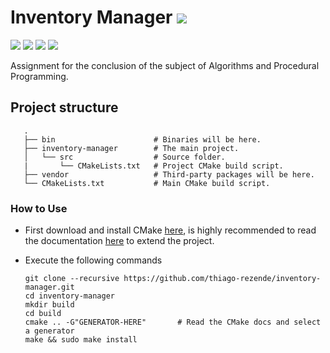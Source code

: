 # Inventory Manager ![](https://img.shields.io/badge/W.I.P--red.svg)

![](https://img.shields.io/badge/build-passing-green.svg) ![](https://img.shields.io/badge/C++-17-orange.svg) ![](https://img.shields.io/badge/CMake-3.14.0-blue.svg) ![](https://img.shields.io/badge/Doxygen-1.8.15-9cf.svg)

Assignment for the conclusion of the subject of Algorithms and Procedural Programming.

## Project structure
 ```
    .
    ├── bin                      # Binaries will be here.
    ├── inventory-manager        # The main project.
    │   └── src                  # Source folder.
    |       └── CMakeLists.txt   # Project CMake build script.
    ├── vendor                   # Third-party packages will be here.
    └── CMakeLists.txt           # Main CMake build script.
```
### How to Use
 - First download and install CMake [here](https://cmake.org/download/), is highly recommended to read the documentation [here](https://cmake.org/cmake-tutorial/) to extend the project.
 - Execute the following commands
 
     ```
     git clone --recursive https://github.com/thiago-rezende/inventory-manager.git
     cd inventory-manager
     mkdir build
     cd build
     cmake .. -G"GENERATOR-HERE"       # Read the CMake docs and select a generator
     make && sudo make install
     ```
